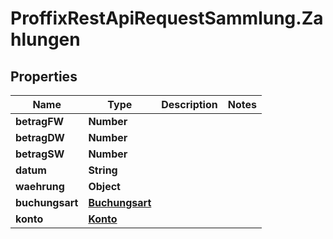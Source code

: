 # ProffixRestApiRequestSammlung.Zahlungen

## Properties
Name | Type | Description | Notes
------------ | ------------- | ------------- | -------------
**betragFW** | **Number** |  | 
**betragDW** | **Number** |  | 
**betragSW** | **Number** |  | 
**datum** | **String** |  | 
**waehrung** | **Object** |  | 
**buchungsart** | [**Buchungsart**](Buchungsart.md) |  | 
**konto** | [**Konto**](Konto.md) |  | 


